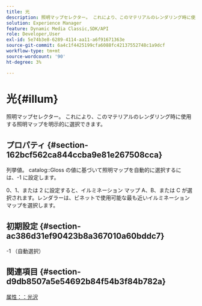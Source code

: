 ```yaml
---
title: 光
description: 照明マップセレクター。 これにより、このマテリアルのレンダリング時に使用する照明マップを明示的に選択できます。
solution: Experience Manager
feature: Dynamic Media Classic,SDK/API
role: Developer,User
exl-id: 5e74b3e8-6289-4114-aa11-a6f91671363e
source-git-commit: 6a4c1f4425199cfa6088fc42137552748c1a9dcf
workflow-type: tm+mt
source-wordcount: '90'
ht-degree: 3%

---
```


# 光{#illum}

照明マップセレクター。 これにより、このマテリアルのレンダリング時に使用する照明マップを明示的に選択できます。

## プロパティ {#section-162bcf562ca844ccba9e81e267508cca}

列挙値。 catalog::Gloss の値に基づいて照明マップを自動的に選択するには、-1 に設定します。

0、1、または 2 に設定すると、イルミネーション マップ A、B、または C が選択されます。レンダラーは、ビネットで使用可能な最も近いイルミネーション マップを選択します。

## 初期設定 {#section-ac386d31ef90423b8a367010a60bddc7}

-1 （自動選択）

## 関連項目 {#section-d9db8507a5e54692b84f54b3f84b782a}

[属性：：光沢](../../../../../ir-api/material-cat/image-rendering-api-ref/c-ir-material-catalog/c-ir-material-data-reference/r-ir-cat-gloss.md#reference-5277f62a67e2408ab94699aa712f1eeb)
